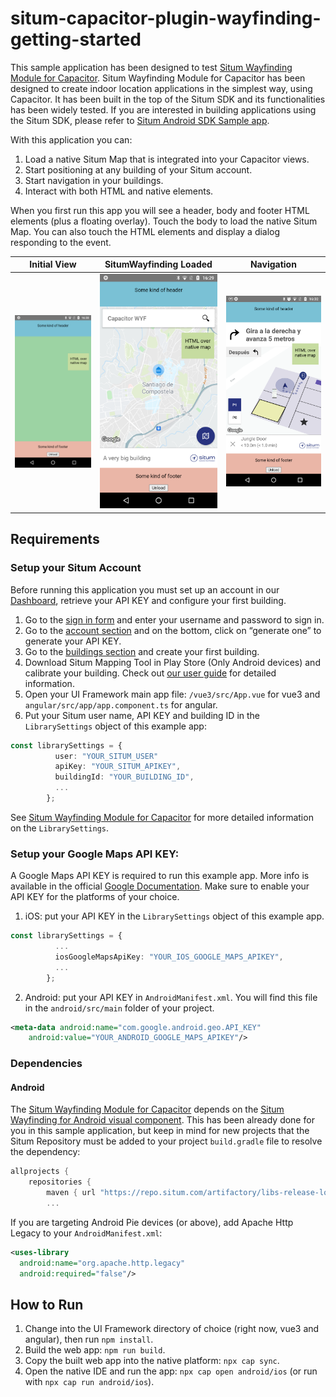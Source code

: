 # situm-capacitor-plugin-wayfinding-getting-started

This sample application has been designed to test [Situm Wayfinding Module for Capacitor](https://github.com/situmtech/situm-capacitor-plugin-wayfinding). Situm Wayfinding Module for Capacitor has been designed to create indoor location applications in the simplest way, using Capacitor. It has been built in the top of the Situm SDK and its functionalities has been widely tested. If you are interested in building applications using the Situm SDK, please refer to [Situm Android SDK Sample app](https://github.com/situmtech/situm-android-getting-started).

With this application you can:

1. Load a native Situm Map that is integrated into your Capacitor views.
2. Start positioning at any building of your Situm account.
3. Start navigation in your buildings.
4. Interact with both HTML and native elements.

When you first run this app you will see a header, body and footer HTML elements (plus a floating overlay).
Touch the body to load the native Situm Map.
You can also touch the HTML elements and display a dialog responding to the event.

Initial View               | SitumWayfinding Loaded     | Navigation
:-------------------------:|:-------------------------: |:-------------------------:
![Initial View](images/wyf-pre-load.png?raw=true "Initial view")  |  ![SitumWayfinding Loaded](images/wyf-loaded.png?raw=true "SitumWayfindingLoaded") | ![Navigation](images/wyf-navigation.png?raw=true "Navigation")

## Requirements

### Setup your Situm Account

Before running this application you must set up an account in our [Dashboard](https://dashboard.situm.com), retrieve your API KEY and configure your first building.

1. Go to the [sign in form](http://dashboard.situm.com/accounts/register) and enter your username and password to sign in.
2. Go to the [account section](https://dashboard.situm.com/accounts/profile) and on the bottom, click on “generate one” to generate your API KEY.
3. Go to the [buildings section](http://dashboard.situm.com/buildings) and create your first building.
4. Download Situm Mapping Tool in Play Store (Only Android devices) and calibrate your building. Check out [our user guide](https://situm.com/docs/03-calibration/) for detailed information.
5. Open your UI Framework main app file: `/vue3/src/App.vue` for vue3 and `angular/src/app/app.component.ts` for angular.
7. Put your Situm user name, API KEY and building ID in the `LibrarySettings` object of this example app:
```typescript
const librarySettings = {
          user: "YOUR_SITUM_USER"
          apiKey: "YOUR_SITUM_APIKEY",
          buildingId: "YOUR_BUILDING_ID",
          ...
        };
```
See [Situm Wayfinding Module for Capacitor](https://github.com/situmtech/situm-capacitor-plugin-wayfinding) for more detailed information on the `LibrarySettings`.

### Setup your Google Maps API KEY:

A Google Maps API KEY is required to run this example app.
More info is available in the official [Google Documentation](https://developers.google.com/maps/documentation/android-sdk/get-api-key).
Make sure to enable your API KEY for the platforms of your choice.

1. iOS: put your API KEY in the `LibrarySettings` object of this example app.
```typescript
const librarySettings = {
          ...
          iosGoogleMapsApiKey: "YOUR_IOS_GOOGLE_MAPS_APIKEY",
          ...
        };
```
2. Android: put your API KEY in `AndroidManifest.xml`. You will find this file in the `android/src/main` folder of your project.
```xml
<meta-data android:name="com.google.android.geo.API_KEY"
    android:value="YOUR_ANDROID_GOOGLE_MAPS_APIKEY"/>
```

### Dependencies

#### Android

The [Situm Wayfinding Module for Capacitor](https://github.com/situmtech/situm-capacitor-plugin-wayfinding) depends on the [Situm Wayfinding for Android visual component](https://situm.com/docs/01-android-quickstart-guide/). This has been already done for you in this sample application, but keep in mind for new projects that the Situm Repository must be added to your project `build.gradle` file to resolve the dependency:
```groovy
allprojects {
    repositories {
        maven { url "https://repo.situm.com/artifactory/libs-release-local" }
        ...
```

If you are targeting Android Pie devices (or above), add Apache Http Legacy to your `AndroidManifest.xml`:
```xml
<uses-library
  android:name="org.apache.http.legacy"
  android:required="false"/>
```

## How to Run

1. Change into the UI Framework directory of choice (right now, vue3 and angular), then run `npm install`.
2. Build the web app: `npm run build`.
3. Copy the built web app into the native platform: `npx cap sync`.
4. Open the native IDE and run the app: `npx cap open android/ios` (or run with `npx cap run android/ios`).
